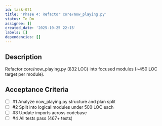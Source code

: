 ```yaml
---
id: task-071
title: 'Phase 4: Refactor core/now_playing.py'
status: To Do
assignee: []
created_date: '2025-10-25 22:15'
labels: []
dependencies: []
---
```


## Description

Refactor core/now_playing.py (832 LOC) into focused modules (~450 LOC target per module).

## Acceptance Criteria
<!-- AC:BEGIN -->
- [ ] #1 Analyze now_playing.py structure and plan split
- [ ] #2 Split into logical modules under 500 LOC each
- [ ] #3 Update imports across codebase
- [ ] #4 All tests pass (467+ tests)
<!-- AC:END -->
